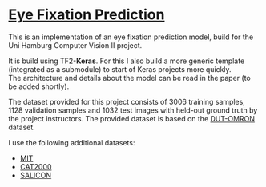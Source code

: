 # [Eye Fixation Prediction](https://github.com/Ramtin-Nouri/EyeFixationPrediction)
This is an implementation of an eye fixation prediction model, build for the Uni Hamburg Computer Vision II project.  

It is build using TF2-**Keras**. For this I also build a more generic template (integrated as a submodule) to start of Keras projects more quickly.  
The architecture and details about the model can be read in the paper (to be added shortly).  

The dataset provided for this project consists of 3006 training samples, 1128 validation samples and 1032 test images with held-out ground truth by the project instructors. The provided dataset is based on the [DUT-OMRON](http://saliencydetection.net/dut-omron/) dataset.  

I use the following additional datasets: 
- [MIT](http://people.csail.mit.edu/tjudd/WherePeopleLook/index.html)
- [CAT2000](http://saliency.mit.edu/results_cat2000.html)
- [SALICON](http://salicon.net/download/)